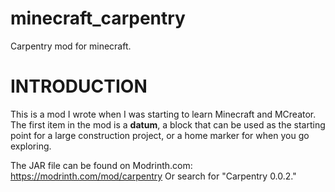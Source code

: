 # minecraft_carpentry
Carpentry mod for minecraft. 

# INTRODUCTION
This is a mod I wrote when I was starting to learn Minecraft and MCreator. The first item in the mod is a **datum**, a block that 
can be used as the starting point for a large construction project, or a home marker for when you go exploring.

The JAR file can be found on Modrinth.com: https://modrinth.com/mod/carpentry 
Or search for "Carpentry 0.0.2."
